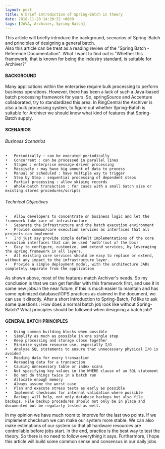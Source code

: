 ```yaml
---
layout: post
title: A brief introduction of Spring-Batch in theory
date: 2018-11-20 14:20:22 +0800
tags: [JAVA, Archiver, Spring-Batch]
---
```


This article will briefly introduce the background, scenarios of Spring-Batch and principles of designing a general batch.  
Also this article can be treat as a reading review of the "Spring Batch - Reference Documentation". What I want to find out is “Whether this framework, that is known for being the industry standard, is suitable for Archiver?” 

#### **BACKGROUND**
Many applications within the enterprise require bulk processing to perform business operations. However, there has been a lack of such a Java-based batch processing framework for years. So, springSource and Accenture collaborated, try to standardized this area. 
In RingCentral the Archiver is also a bulk processing system, to figure out whether Spring-Batch is suitable for Archiver we should know what kind of features that Spring-Batch supply. 

#### **SCENARIOS**
###### Business Scenarios 
 	•	Periodically : can be executed periodically 
 	•	Concurrent : can be processed in parallel lines 
 	•	Staged : enterprise message-driven processing
 	•	Massively : may have big amount of data to process 
 	•	Manual or scheduled : have multiple way to trigger 
 	•	Step by Step : sequential processing of dependent steps 
 	•	Partial processing : allow skiping records 
 	•	Whole-batch transaction : for cases with a small batch size or existing stored procedures/scripts
  
###### Technical Objectives
 	•	Allow developers to concentrate on business logic and let the framework take care of infrastructure 
 	•	Separate the infrastructure and the batch execution environment 
 	•	Provide common/core execution services as interfaces that all projects can implement 
 	•	I'd just say provide simple default implementations of the core execution interfaces that can be used ‘ootb’(out of the box) 
 	•	Easy to configure, customize, and extend services, by leveraging the spring framework in all layers. 
 	•	All existing core services should be easy to replace or extend, without any impact to the infrastructure layer. 
 	•	Provide a simple deployment model, with the architecture JARs completely separate from the application 
As shown above, most of the features match Archiver's needs. So my conclusion is that we can get familiar with this framework first, and use it in some new jobs.In the near future, if this is much easier to maintain and has some optimized database/IOPS practices as claimed in the document, we can use it directly. 
After a short introduction to Spring-Batch, I'd like to ask some questions : How does a normal batch job look like without Spring-Batch? What principles should be followed when designing a batch job?

#### **GENERAL BATCH PRINCIPLES**
 	•	Using common building blocks when possible 
 	•	Simplify as much as possible in one single step 
 	•	Keep processing and storage close together 
 	•	Minimize system resource use, especially I/O 
 	•	Analyze SQL statements to ensure that unnecessary physical I/O is avoided
 	•	Reading data for every transaction
 	•	Rereading data for a transaction 
 	•	Causing unnecessary table or index scans 
 	•	Not specifying key values in the WHERE clause of an SQL statement 
 	•	Do not do things twice in a batch run 
 	•	Allocate enough memory 
 	•	Always assume the worst case 
 	•	Plan and execute stress tests as early as possible 
 	•	Implement checksums for internal validation where possible
 	•	Backups will help, not only database backups but also file backups. File backup procedures should not only be in place and documented but be regularly tested as well.
  
In my opinion we have much room to improve for the last two points. If we implement checksum we can make our system more stable. We can also make estimations of our system so that all hardware resources are controllable before jobs start. 
In the end, practice is the best way to test the theory. So there is no need to follow everything it says. Furthermore, I hope this article will build some common sense and consensus in our daily jobs.


